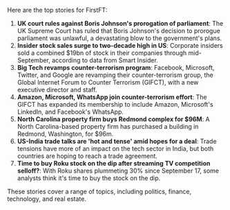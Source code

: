 Here are the top stories for FirstFT:

1. **UK court rules against Boris Johnson's prorogation of parliament**: The UK Supreme Court has ruled that Boris Johnson's decision to prorogue parliament was unlawful, a devastating blow to the government's plans.
2. **Insider stock sales surge to two-decade high in US**: Corporate insiders sold a combined $19bn of stock in their companies through mid-September, according to data from Smart Insider.
3. **Big Tech revamps counter-terrorism program**: Facebook, Microsoft, Twitter, and Google are revamping their counter-terrorism group, the Global Internet Forum to Counter Terrorism (GIFCT), with a new executive director and staff.
4. **Amazon, Microsoft, WhatsApp join counter-terrorism effort**: The GIFCT has expanded its membership to include Amazon, Microsoft's LinkedIn, and Facebook's WhatsApp.
5. **North Carolina property firm buys Redmond complex for $96M**: A North Carolina-based property firm has purchased a building in Redmond, Washington, for $96m.
6. **US-India trade talks are 'hot and tense' amid hopes for a deal**: Trade tensions have more of an impact on the tech sector in India, but both countries are hoping to reach a trade agreement.
7. **Time to buy Roku stock on the dip after streaming TV competition selloff?**: With Roku shares plummeting 30% since September 17, some analysts think it's time to buy the stock on the dip.

These stories cover a range of topics, including politics, finance, technology, and real estate.